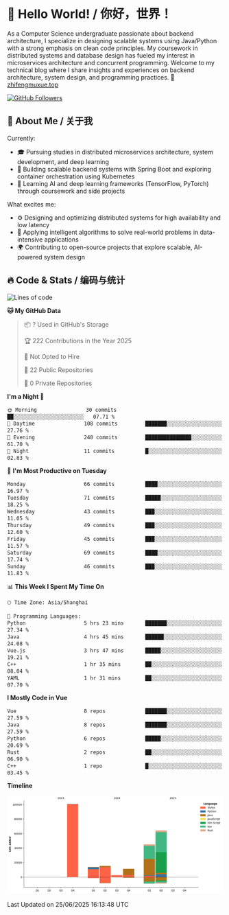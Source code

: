 # 👋 Hello World! / 你好，世界！

As a Computer Science undergraduate passionate about backend architecture, I specialize in designing scalable systems using Java/Python with a strong emphasis on clean code principles. My coursework in distributed systems and database design has fueled my interest in microservices architecture and concurrent programming. Welcome to my technical blog where I share insights and experiences on backend architecture, system design, and programming practices.
🔗 [zhifengmuxue.top](https://zhifengmuxue.top)

[![GitHub Followers](https://img.shields.io/github/followers/zhifengmuxue?logo=github&style=social)](https://github.com/zhifengmuxue)




## 🚀 About Me / 关于我
Currently:
- 🎓 Pursuing studies in distributed microservices architecture, system development, and deep learning
- 🔧 Building scalable backend systems with Spring Boot and exploring container orchestration using Kubernetes
- 🧠 Learning AI and deep learning frameworks (TensorFlow, PyTorch) through coursework and side projects

What excites me:
- ⚙️ Designing and optimizing distributed systems for high availability and low latency
- 🧩 Applying intelligent algorithms to solve real-world problems in data-intensive applications
- 🌍 Contributing to open-source projects that explore scalable, AI-powered system design



## 🔥 Code & Stats / 编码与统计

<!--START_SECTION:waka-->
![Lines of code](https://img.shields.io/badge/From%20Hello%20World%20I%27ve%20Written-253.3%20thousand%20lines%20of%20code-blue)

**🐱 My GitHub Data** 

> 📦 ? Used in GitHub's Storage 
 > 
> 🏆 222 Contributions in the Year 2025
 > 
> 🚫 Not Opted to Hire
 > 
> 📜 22 Public Repositories 
 > 
> 🔑 0 Private Repositories 
 > 
**I'm a Night 🦉** 

```text
🌞 Morning                30 commits          ██░░░░░░░░░░░░░░░░░░░░░░░   07.71 % 
🌆 Daytime                108 commits         ███████░░░░░░░░░░░░░░░░░░   27.76 % 
🌃 Evening                240 commits         ███████████████░░░░░░░░░░   61.70 % 
🌙 Night                  11 commits          █░░░░░░░░░░░░░░░░░░░░░░░░   02.83 % 
```
📅 **I'm Most Productive on Tuesday** 

```text
Monday                   66 commits          ████░░░░░░░░░░░░░░░░░░░░░   16.97 % 
Tuesday                  71 commits          █████░░░░░░░░░░░░░░░░░░░░   18.25 % 
Wednesday                43 commits          ███░░░░░░░░░░░░░░░░░░░░░░   11.05 % 
Thursday                 49 commits          ███░░░░░░░░░░░░░░░░░░░░░░   12.60 % 
Friday                   45 commits          ███░░░░░░░░░░░░░░░░░░░░░░   11.57 % 
Saturday                 69 commits          ████░░░░░░░░░░░░░░░░░░░░░   17.74 % 
Sunday                   46 commits          ███░░░░░░░░░░░░░░░░░░░░░░   11.83 % 
```


📊 **This Week I Spent My Time On** 

```text
🕑︎ Time Zone: Asia/Shanghai

💬 Programming Languages: 
Python                   5 hrs 23 mins       ███████░░░░░░░░░░░░░░░░░░   27.34 % 
Java                     4 hrs 45 mins       ██████░░░░░░░░░░░░░░░░░░░   24.08 % 
Vue.js                   3 hrs 47 mins       █████░░░░░░░░░░░░░░░░░░░░   19.21 % 
C++                      1 hr 35 mins        ██░░░░░░░░░░░░░░░░░░░░░░░   08.04 % 
YAML                     1 hr 31 mins        ██░░░░░░░░░░░░░░░░░░░░░░░   07.70 % 
```

**I Mostly Code in Vue** 

```text
Vue                      8 repos             ███████░░░░░░░░░░░░░░░░░░   27.59 % 
Java                     8 repos             ███████░░░░░░░░░░░░░░░░░░   27.59 % 
Python                   6 repos             █████░░░░░░░░░░░░░░░░░░░░   20.69 % 
Rust                     2 repos             ██░░░░░░░░░░░░░░░░░░░░░░░   06.90 % 
C++                      1 repo              █░░░░░░░░░░░░░░░░░░░░░░░░   03.45 % 
```



**Timeline**

![Lines of Code chart](https://raw.githubusercontent.com/zhifengmuxue/zhifengmuxue/main/assets/bar_graph.png)


 Last Updated on 25/06/2025 16:13:48 UTC
<!--END_SECTION:waka-->



